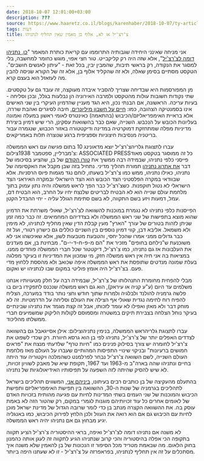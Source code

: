 ```yaml
---
date: 2018-10-07 12:01:00+03:00
description: ???
source: https://www.haaretz.co.il/blogs/karenhaber/2018-10-07/ty-article/0000017f-f8e4-d044-adff-fbfd27b80000
tags: דעות
title: צ'רצ'יל או לא, אלוף בן מאמין שאין תחליף לנתניהו
---
```


אני מניחה שאינני היחידה שגבותיה התרוממו עם קריאת כותרת המאמר "[כן, נתניהו דומה לצ'רצ'יל](/opinions/2018-10-04/ty-article-opinion/.premium/0000017f-ee2c-ddba-a37f-ee6e1f920000)", אלא שזה היה רק קליקבייט. טור חצי אפוי, מוגש כחומר למחשבה, בלי למסגר את הנקודה, רק בראשי תיבות, שהמבין יבין, בכל זאת - "עיתון לאנשים חושבים". הטקסט מסתיים בסימן שאלה, ולא זה שהקליד אלוף בן, אלא זה של הקורא שניסה להבין מה לעזאזל הוא בעצם קרא. 

מן המפורסמות היא שבדיחה שצריך להסביר איבדה מעוקצה, זה עובד גם על טקסטים. שתי נקודות חשובות עולות מהטקסט ולמרבה האירוניה הן נבלעות בגלל, ובכן וסליחה - בעיות עריכה. הראשונה, אם הבנתי נכון, היא הגד מעניין שהדמיון העיקרי בין שני האישים אינו בסמנטיקה הצהובה, כמו: [חיים על חשבון מיליונרים](/news/world/europe/2016-09-17/ty-article/.premium/0000017f-e7b7-dc7e-adff-f7bf41180000), חיבה לסיגרים ואהבת שררה, אלא בראיית האימפריאליזם/הכיבוש (בהתאמה) כאינטרס לאומי ראשון במעלה ואמונה בעליונות הכובש על הנכבש. השנייה, שאם כבר בהשוואות עסקינן, הרי שיש דמיון ביצירת מדיניות מפלה שמתחזקת דמוקרטיה במדינה ודיקטטורה באזור הכבוש, שנגמרה עבור בריטניה מנסיבות חיצוניות וספציפית ברגע שנוצרה תלות באמריקאים. 

 עברו לתצוגת גלריהצ'רצ'יל יוצא מדאונינג 10 בתום פגישה עם ראש הממשלה צ'מברליין, ספטמבר 1938צילום: ASSOCIATED PRESSכל זה ממוסגר בטקסט מאוד פייסני כלפי נתניהו, שבמידה רבה ממשיך את [טורו הקודם](/news/politics/2018-09-27/ty-article/.premium/0000017f-e875-dc91-a17f-fcfde6200000) של בן, שהציע בסיכומו של דבר [את אתרוג נתניהו](/opinions/2018-10-05/ty-article-opinion/.premium/0000017f-e5c8-df5f-a17f-ffdecee30000) תמורת תהליך מדיני. נתחיל בזה שבן מקבל את האקסיומה של נתניהו, כאילו נתניהו, ממש כמו צ'רצ'יל בשעתו, לוחם נגד מגמות פיוס הרסניות. אלא שבוודאי במקרה הפלסטיני הצד הכובש הוא הצד הישראלי ובמקרה האיראני הצד הישראלי לא נטול תוקפנות. כשצ'רצ'יל כבר הפך לראש ממשלה והיה נתון עמוק בתוך מלחמת עולם שנייה הוא לא הבטיח לבריטים שלנצח יחיו על החרב, הוא הבטיח דם, עמל, דמעות ויזע בשם התקווה, לא בשם סתימת הגולל עליה - יחי ההבדל הקטן. 

הפייסנות כלפי נתניהו לא נגמרת במוכנות להשוואה לצ'רצ'יל, שאולי משרתת את הדמיון שהוא מוצא בתפישות של שני ראש הממשלה ולא בצדדיהם המחמיאים. זה כבר כמה זמן שניתן לזהות בטורים של עורך "הארץ" מעין קבלת הדין שאין מחליף לנתניהו, לא מימין ולא משמאל. אליבא דבן, קווי דמיון נוספים בין השניים כוללים גם כישרון רטורי, ועל זה כבר גדולים ממני אמרו שהכל יחסי, והטבעת מטבעות לשון, אלא שאיכשהו אני לא משוכנעת ש"נילחם בחופים" מזכיר את "הם מ-פ-ח-ד-י-ם". מבחינת בן, אם מעדנים את העלבונות אז גם נתניהו, כמו צ'רצ'יל, דיקטטור שכל חברי הממשלה פוחדים ממנו. במציאות בה אני חיה אין ראש ממשלה חזק, מי שמכוון את המדיניות זו בעיקר מפלגה בעלת שמונה מנדטים שתופסת את ראש הממשלה איפה שכואב ולא מהססת ללחוץ מדי פעם. בצ'רצ'יל היה אומץ פוליטי במקום שבו לנתניהו יש ואקום. 

מבלי להפחית מחומרת התנהלותו של צ'רצ'יל, שבמידה רבה על חלק מטעויותיו אנחנו משלמים עד היום (ע"ע קניה או עיראק), הוא גם ראש ממשלה שנכנס לתפקידו ביום בו פלשה גרמניה להולנד ולבלגיה ולמרות שתוך חודש וחצי נותר בודד במערכה, הצליח להפיח רוח לחימה נגדית שאולי אף הצילה את העולם וסליחה על הדרמטיות. זה לא מוחק דבר ולא מאזן ואפילו לא עומד לזכותו, אבל זה קצת מגמד את נתניהו שבינתיים בעיקר נוחל הצלחה בצבירת תיקים במשטרה ומסמוסם לקולות הליקוק שמשמיעים חברי ממשלתו מהליכוד. 

 עברו לתצוגת גלריהראש הממשלה, בנימין נתניהוצילום: אילן אסייגאבל גם בהשוואה לצדדים האפלים יותר של צ'רצ'יל, נתניהו לפי בן הוא גרסא חיוורת. רק שכדי לשפוט את צ'רצ'יל לחומרה יש צורך בסילוק פנינים כמו "חיות טרף" שלדעתי מנצח את "פראים חמושים ברעיונות" ובניקוי שינויי התפיסות המהותיים שעברו על העולם מאז מלחמת העולם השנייה, לשם השוואה צ'רצ'יל נבחר לפרלמנט כשהמלכה ויקטוריה עוד היתה בחיים ונתניהו שהה בארה"ב מ-1963 ועד 1967, תקופת שיא של מאבק לשוויון זכויות, לא שיש להסיק שהיתה לזה השפעה על תפיסותיו האידיאולוגיות של נתניהו. 

בהתעלם מהעקיצה של בן כותבים רבים בעיתונו, [ביניהם אני](/blogs/karenhaber/2016-04-14/ty-article/0000017f-f8fd-d887-a7ff-f8fdae8c0000), המשווים תהליכים בישראל לתהליכים בגרמניה של שנות ה-30, ההשוואה בין תפישת האימפריאליזם ותפישת הכיבוש והמוכנות של שני העמים בשתי המדינות לחיות עם פגיעה מהותית בזכויות האדם של לאומים אחרים כל עוד זכויותיהם מוגנות לגמרי במקום, רק שהטור הזה לא באמת עוסק בה. את ההשוואה הקצרה מנתב בן כדי לומר שרובה הגדול של מדינת ישראל מוכן לחיות עם הכיבוש גם אם הוא רואה את העוול ולכן הלחץ לפירוק הכיבוש, כמו באנגליה יגיע מבחוץ גם אם נתניהו יהיה ראש הממשלה. 

לא משנה אם נתניהו דומה לצ'רצ'יל ואיפה, בראי ההיסטוריה צ'רצ'יל הציע תקווה בתקופה הכי אפלה בהיסטוריה והכי קרוב שנתניהו הגיע לתקווה זה לעגן אותה כהמנון בחוק הלאום. מה שבאמת מטריד מכל הסיפור זו הנכונות של בן להאמין שלא משנה איך מסתכלים על זה אין תחליף לנתניהו, בפראפרזה על צ'רצ'יל - זו לא שעתנו היפה ביותר.